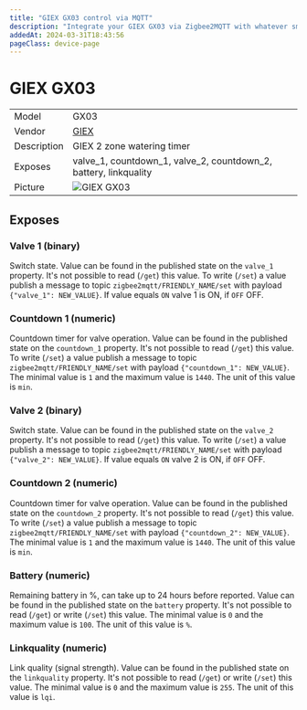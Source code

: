 ```yaml
---
title: "GIEX GX03 control via MQTT"
description: "Integrate your GIEX GX03 via Zigbee2MQTT with whatever smart home infrastructure you are using without the vendor's bridge or gateway."
addedAt: 2024-03-31T18:43:56
pageClass: device-page
---
```


<!-- !!!! -->
<!-- ATTENTION: This file is auto-generated through docgen! -->
<!-- You can only edit the "Notes"-Section between the two comment lines "Notes BEGIN" and "Notes END". -->
<!-- Do not use h1 or h2 heading within "## Notes"-Section. -->
<!-- !!!! -->

# GIEX GX03

|     |     |
|-----|-----|
| Model | GX03  |
| Vendor  | [GIEX](/supported-devices/#v=GIEX)  |
| Description | GIEX 2 zone watering timer |
| Exposes | valve_1, countdown_1, valve_2, countdown_2, battery, linkquality |
| Picture | ![GIEX GX03](https://www.zigbee2mqtt.io/images/devices/GX03.png) |


<!-- Notes BEGIN: You can edit here. Add "## Notes" headline if not already present. -->


<!-- Notes END: Do not edit below this line -->




## Exposes

### Valve 1 (binary)
Switch state.
Value can be found in the published state on the `valve_1` property.
It's not possible to read (`/get`) this value.
To write (`/set`) a value publish a message to topic `zigbee2mqtt/FRIENDLY_NAME/set` with payload `{"valve_1": NEW_VALUE}`.
If value equals `ON` valve 1 is ON, if `OFF` OFF.

### Countdown 1 (numeric)
Countdown timer for valve operation.
Value can be found in the published state on the `countdown_1` property.
It's not possible to read (`/get`) this value.
To write (`/set`) a value publish a message to topic `zigbee2mqtt/FRIENDLY_NAME/set` with payload `{"countdown_1": NEW_VALUE}`.
The minimal value is `1` and the maximum value is `1440`.
The unit of this value is `min`.

### Valve 2 (binary)
Switch state.
Value can be found in the published state on the `valve_2` property.
It's not possible to read (`/get`) this value.
To write (`/set`) a value publish a message to topic `zigbee2mqtt/FRIENDLY_NAME/set` with payload `{"valve_2": NEW_VALUE}`.
If value equals `ON` valve 2 is ON, if `OFF` OFF.

### Countdown 2 (numeric)
Countdown timer for valve operation.
Value can be found in the published state on the `countdown_2` property.
It's not possible to read (`/get`) this value.
To write (`/set`) a value publish a message to topic `zigbee2mqtt/FRIENDLY_NAME/set` with payload `{"countdown_2": NEW_VALUE}`.
The minimal value is `1` and the maximum value is `1440`.
The unit of this value is `min`.

### Battery (numeric)
Remaining battery in %, can take up to 24 hours before reported.
Value can be found in the published state on the `battery` property.
It's not possible to read (`/get`) or write (`/set`) this value.
The minimal value is `0` and the maximum value is `100`.
The unit of this value is `%`.

### Linkquality (numeric)
Link quality (signal strength).
Value can be found in the published state on the `linkquality` property.
It's not possible to read (`/get`) or write (`/set`) this value.
The minimal value is `0` and the maximum value is `255`.
The unit of this value is `lqi`.

